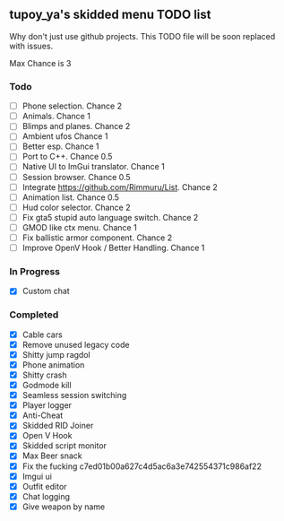 ## tupoy_ya's skidded menu TODO list
Why don't just use github projects.
This TODO file will be soon replaced with issues.

Max Chance is 3

### Todo
- [ ] Phone selection. Chance 2
- [ ] Animals. Chance 1
- [ ] Blimps and planes. Chance 2
- [ ] Ambient ufos Chance 1
- [ ] Better esp. Chance 1
- [ ] Port to C++. Chance 0.5
- [ ] Native UI to ImGui translator. Chance 1
- [ ] Session browser. Chance 0.5
- [ ] Integrate https://github.com/Rimmuru/List. Chance 2
- [ ] Animation list. Chance 0.5
- [ ] Hud color selector. Chance 2
- [ ] Fix gta5 stupid auto language switch. Chance 2
- [ ] GMOD like ctx menu. Chance 1
- [ ] Fix ballistic armor component. Chance 2
- [ ] Improve OpenV Hook / Better Handling. Chance 1

### In Progress
- [x] Custom chat

### Completed
- [x] Cable cars
- [x] Remove unused legacy code
- [x] Shitty jump ragdol 
- [x] Phone animation
- [x] Shitty crash
- [x] Godmode kill
- [x] Seamless session switching
- [x] Player logger
- [x] Anti-Cheat
- [x] Skidded RID Joiner
- [x] Open V Hook
- [x] Skidded script monitor
- [x] Max Beer snack
- [x] Fix the fucking c7ed01b00a627c4d5ac6a3e742554371c986af22
- [x] Imgui ui
- [x] Outfit editor
- [x] Chat logging
- [x] Give weapon by name
